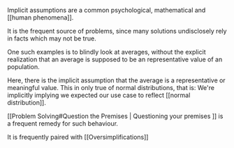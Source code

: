Implicit assumptions are a common psychological, mathematical and [[human phenomena]]. 


It is the frequent source of problems, since many solutions undisclosely rely in facts which may not be true. 

One such examples is to blindly look at averages, without the explicit realization that an average is supposed to be an representative value of an population. 

Here, there is the implicit assumption that the average is a representative or meaningful value. This in only true of normal distributions, that is: We're implicitly implying we expected our use case to reflect [[normal distribution]]. 

[[Problem Solving#Question the Premises | Questioning your premises ]] is a frequent remedy for such behaviour. 


It is frequently paired with [[Oversimplifications]]
